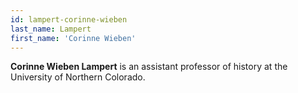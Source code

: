 ```yaml
---
id: lampert-corinne-wieben
last_name: Lampert
first_name: 'Corinne Wieben'
---
```

**Corinne Wieben Lampert** is an assistant professor of history at the University of Northern Colorado.